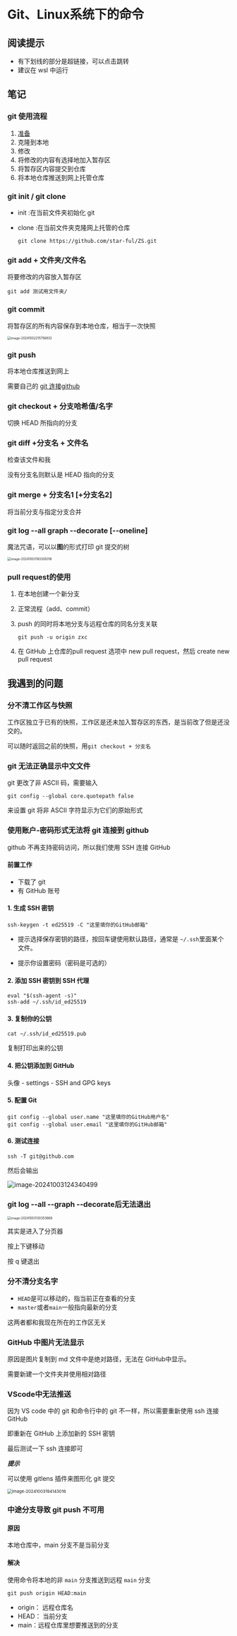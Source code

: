 # Git、Linux系统下的命令

## 阅读提示

- 有下划线的部分是超链接，可以点击跳转
- 建议在 wsl 中运行

## 笔记

### git 使用流程

1. <a href="#ready">准备</a>
2. 克隆到本地
3. 修改
4. 将修改的内容有选择地加入暂存区
5. 将暂存区内容提交到仓库
6. 将本地仓库推送到网上托管仓库

### git init / git clone

- init :在当前文件夹初始化 git 

- clone :在当前文件夹克隆网上托管的仓库

  ```linux
  git clone https://github.com/star-ful/ZS.git
  ```

### git add + 文件夹/文件名

将要修改的内容放入暂存区

```linux
git add 测试用文件夹/
```

### git commit

将暂存区的所有内容保存到本地仓库，相当于一次快照

<img src="..\Pic\image-20241002215756832.png" alt="image-20241002215756832" style="zoom:50%;" />

### git push

将本地仓库推送到网上

需要自己的  <a href="#ssh">git 连接github</a>

### git checkout + 分支哈希值/名字

切换 HEAD 所指向的分支

### git diff +分支名 + 文件名

检查该文件和我

没有分支名则默认是 HEAD 指向的分支

### git merge + 分支名1 [+分支名2]

将当前分支与指定分支合并

### git log --all graph --decorate [--oneline]

魔法咒语，可以以**图**的形式打印 git 提交的树

<img src="..\Pic\image-20241003193305018.png" alt="image-20241003193305018" style="zoom:50%;" />

### pull request的使用

1. 在本地创建一个新分支

2. 正常流程（add、commit）

3. push 的同时将本地分支与远程仓库的同名分支关联

   ```linux
   git push -u origin zxc
   ```

4. 在 GitHub 上仓库的pull request 选项中 new pull request，然后 create new pull request

## 我遇到的问题

### 分不清工作区与快照

工作区独立于已有的快照，工作区是还未加入暂存区的东西，是当前改了但是还没交的。

可以随时返回之前的快照，用`git checkout + 分支名`

### git 无法正确显示中文文件

git 更改了非 ASCII 码，需要输入

```linux
git config --global core.quotepath false
```

来设置 git 将非 ASCII 字符显示为它们的原始形式

### 使用账户-密码形式无法将 git 连接到 github

github 不再支持密码访问，所以我们使用 SSH 连接 GitHub

<a name="ssh"></a>

#### <a name="ready">前置工作</a>

- 下载了 git
- 有 GitHub 账号

#### 1. 生成 SSH 密钥

```linux
ssh-keygen -t ed25519 -C "这里填你的GitHub邮箱"
```

- 提示选择保存密钥的路径，按回车键使用默认路径，通常是 `~/.ssh`里面某个文件。

- 提示你设置密码（密码是可选的）

#### 2. 添加 SSH 密钥到 SSH 代理

```linux
eval "$(ssh-agent -s)"
ssh-add ~/.ssh/id_ed25519
```

#### 3. 复制你的公钥

```linux
cat ~/.ssh/id_ed25519.pub
```

复制打印出来的公钥

#### 4. 把公钥添加到 GitHub

头像 - settings - SSH and GPG keys

#### 5. 配置 Git

```linux
git config --global user.name "这里填你的GitHub用户名"
git config --global user.email "这里填你的GitHub邮箱"
```

#### 6. 测试连接

```linux
ssh -T git@github.com
```

然后会输出

![image-20241003124340499](..\Pic\image-20241003124340499.png)

### git log --all --graph --decorate后无法退出

<img src="..\Pic\image-20241003130353668.png" alt="image-20241003130353668" style="zoom:50%;" />

其实是进入了分页器

按上下键移动

按 q 键退出

### 分不清分支名字

- `HEAD`是可以移动的，指当前正在查看的分支
- `master`或者`main`一般指向最新的分支

这两者都和我现在所在的工作区无关

### GitHub 中图片无法显示

原因是图片复制到 md 文件中是绝对路径，无法在 GitHub中显示。

需要新建一个文件夹并使用相对路径

### VScode中无法推送

因为 VS code 中的 git 和命令行中的 git 不一样，所以需要重新使用 ssh 连接 GitHub

即重新在 GitHub 上添加新的 SSH 密钥

最后测试一下 ssh 连接即可

***提示***

可以使用 gitlens 插件来图形化 git 提交

<img src="..\Pic\image-20241003194143016.png" alt="image-20241003194143016" style="zoom:67%;" />

### 中途分支导致 git push 不可用

#### 原因

本地仓库中，main 分支不是当前分支

#### 解决

使用命令将本地的非 `main` 分支推送到远程 `main` 分支

```linux
git push origin HEAD:main
```

- origin： 远程仓库名
- HEAD： 当前分支
- main：远程仓库里想要推送到的分支
